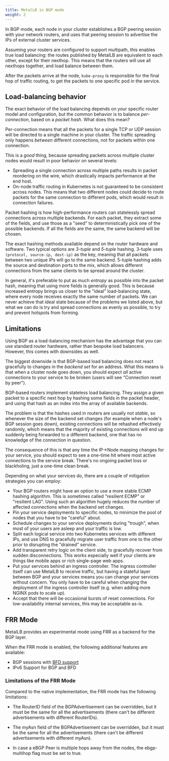 ```yaml
---
title: MetalLB in BGP mode
weight: 2
---
```


In BGP mode, each node in your cluster establishes a BGP peering
session with your network routers, and uses that peering session to
advertise the IPs of external cluster services.

Assuming your routers are configured to support multipath, this
enables true load balancing: the routes published by MetalLB are
equivalent to each other, except for their nexthop. This means that
the routers will use all nexthops together, and load balance between
them.

After the packets arrive at the node, `kube-proxy` is responsible for
the final hop of traffic routing, to get the packets to one specific
pod in the service.

## Load-balancing behavior

The exact behavior of the load balancing depends on your specific
router model and configuration, but the common behavior is to balance
_per-connection_, based on a _packet hash_. What does this mean?

Per-connection means that all the packets for a single TCP or UDP
session will be directed to a single machine in your cluster. The
traffic spreading only happens _between_ different connections, not
for packets within one connection.

This is a _good_ thing, because spreading packets across multiple
cluster nodes would result in poor behavior on several levels:

- Spreading a single connection across multiple paths results in
  packet reordering on the wire, which drastically impacts performance
  at the end host.
- On-node traffic routing in Kubernetes is not guaranteed to be
  consistent across nodes. This means that two different nodes could
  decide to route packets for the same connection to different pods,
  which would result in connection failures.

Packet hashing is how high-performance routers can statelessly spread
connections across multiple backends. For each packet, they extract
some of the fields, and use those as a "seed" to deterministically
pick one of the possible backends. If all the fields are the same, the
same backend will be chosen.

The exact hashing methods available depend on the router hardware and
software. Two typical options are _3-tuple_ and _5-tuple_
hashing. 3-tuple uses `(protocol, source-ip, dest-ip)` as the key,
meaning that all packets between two unique IPs will go to the same
backend. 5-tuple hashing adds the source and destination ports to the
mix, which allows different connections from the same clients to be
spread around the cluster.

In general, it's preferable to put as much _entropy_ as possible into
the packet hash, meaning that using more fields is generally
good. This is because increased entropy brings us closer to the
"ideal" load-balancing state, where every node receives exactly the
same number of packets. We can never achieve that ideal state because
of the problems we listed above, but what we can do is try and spread
connections as evenly as possible, to try and prevent hotspots from
forming.

## Limitations

Using BGP as a load-balancing mechanism has the advantage that you can
use standard router hardware, rather than bespoke
load balancers. However, this comes with downsides as well.

The biggest downside is that BGP-based load balancing does not react gracefully
to changes in the _backend set_ for an address. What this means is
that when a cluster node goes down, you should expect _all_ active
connections to your service to be broken (users will see "Connection
reset by peer").

BGP-based routers implement stateless load balancing. They assign a
given packet to a specific next hop by hashing some fields in the
packet header, and using that hash as an index into the array of
available backends.

The problem is that the hashes used in routers are usually not
_stable_, so whenever the size of the backend set changes (for example
when a node's BGP session goes down), existing connections will be
rehashed effectively randomly, which means that the majority of
existing connections will end up suddenly being forwarded to a
different backend, one that has no knowledge of the connection in
question.

The consequence of this is that any time the IP→Node mapping changes
for your service, you should expect to see a one-time hit where most
active connections to the service break. There's no ongoing packet
loss or blackholing, just a one-time clean break.

Depending on what your services do, there are a couple of mitigation
strategies you can employ:

- Your BGP routers might have an option to use a more stable ECMP
  hashing algorithm. This is sometimes called "resilient ECMP" or
  "resilient LAG". Using such an algorithm hugely reduces the number
  of affected connections when the backend set changes.
- Pin your service deployments to specific nodes, to minimize the pool
  of nodes that you have to be "careful" about.
- Schedule changes to your service deployments during "trough", when
  most of your users are asleep and your traffic is low.
- Split each logical service into two Kubernetes services with
  different IPs, and use DNS to gracefully migrate user traffic from
  one to the other prior to disrupting the "drained" service.
- Add transparent retry logic on the client side, to gracefully
  recover from sudden disconnections. This works especially well if
  your clients are things like mobile apps or rich single-page web
  apps.
- Put your services behind an ingress controller. The ingress
  controller itself can use MetalLB to receive traffic, but having a
  stateful layer between BGP and your services means you can change
  your services without concern. You only have to be careful when
  changing the deployment of the ingress controller itself (e.g. when
  adding more NGINX pods to scale up).
- Accept that there will be occasional bursts of reset
  connections. For low-availability internal services, this may be
  acceptable as-is.

## FRR Mode

MetalLB provides an experimental mode using FRR as a backend for the BGP
layer.

When the FRR mode is enabled, the following additional features are available:

- BGP sessions with [BFD support](https://metallb.universe.tf/concepts/bgp/#limitations)
- IPv6 Support for BGP and BFD

### Limitations of the FRR Mode

Compared to the native implementation, the FRR mode has the following limitations:

- The RouterID field of the BGPAdvertisement can be overridden, but it must be the same for all
the advertisements (there can't be different advertisements with different RouterIDs).

- The myAsn field of the BGPAdvertisement can be overridden, but it must be the same for all
the advertisements (there can't be different advertisements with different myAsn).

- In case a eBGP Peer is multiple hops away from the nodes, the ebgp-multihop flag must be set
to true.
